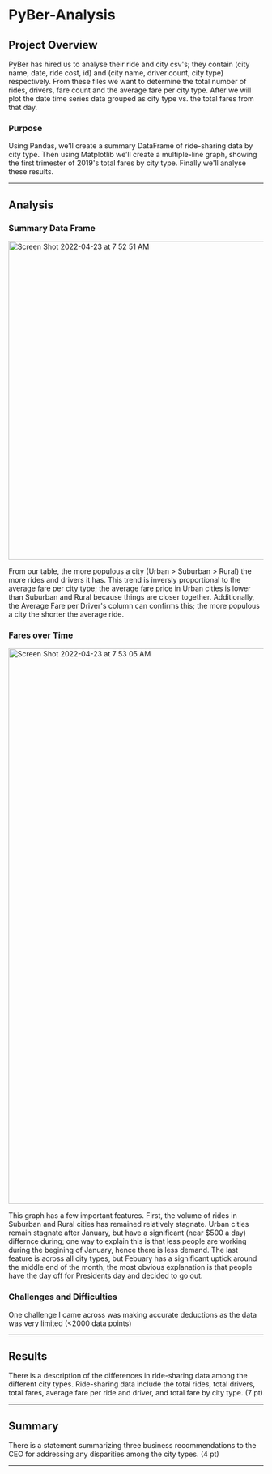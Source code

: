 # PyBer-Analysis
## Project Overview
PyBer has hired us to analyse their ride and city csv's; they contain (city name, date, ride cost, id) and (city name, driver count, city type) respectively. From these files we want to determine the total number of rides, drivers, fare count and the average fare per city type. After we will plot the date time series data grouped as city type vs. the total fares from that day.

### Purpose
Using Pandas, we’ll create a summary DataFrame of ride-sharing data by city type. Then using Matplotlib we’ll create a multiple-line graph, showing the first trimester of 2019's total fares by city type. Finally we'll analyse these results.

---
## Analysis
### Summary Data Frame
<img width="629" alt="Screen Shot 2022-04-23 at 7 52 51 AM" src="https://user-images.githubusercontent.com/79609464/164915633-c6291a5d-b877-4d4d-b7b2-220f9c614b2c.png">

From our table, the more populous a city (Urban > Suburban > Rural) the more rides and drivers it has. This trend is inversly proportional to the average fare per city type; the average fare price in Urban cities is lower than Suburban and Rural because things are closer together. Additionally, the Average Fare per Driver's column can confirms this; the more populous a city the shorter the average ride. 
<br />

### Fares over Time
<img width="1097" alt="Screen Shot 2022-04-23 at 7 53 05 AM" src="https://user-images.githubusercontent.com/79609464/164915636-8926c0bf-5d55-4b56-8188-2b4efa181127.png">

This graph has a few important features. First, the volume of rides in Suburban and Rural cities has remained relatively stagnate. Urban cities remain stagnate after January, but have a significant (near $500 a day) differnce during; one way to explain this is that less people are working during the begining of January, hence there is less demand. The last feature is across all city types, but Febuary has a significant uptick around the middle end of the month; the most obvious explanation is that people have the day off for Presidents day and decided to go out.
<br />

### Challenges and Difficulties
One challenge I came across was making accurate deductions as the data was very limited (<2000 data points)

---

## Results
There is a description of the differences in ride-sharing data among the different city types. Ride-sharing data include the total rides, total drivers, total fares, average fare per ride and driver, and total fare by city type. (7 pt)

---

## Summary
There is a statement summarizing three business recommendations to the CEO for addressing any disparities among the city types. (4 pt)

---
